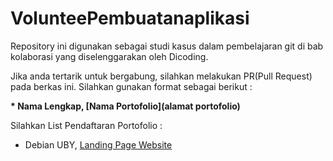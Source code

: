 # VolunteePembuatanaplikasi
Repository ini digunakan sebagai studi kasus dalam pembelajaran git di bab kolaborasi yang diselenggarakan oleh Dicoding.

Jika anda tertarik untuk bergabung, silahkan melakukan PR(Pull Request) pada berkas ini. Silahkan gunakan format sebagai berikut :

**\* Nama Lengkap, [Nama Portofolio](alamat portofolio)**

Silahkan List Pendaftaran Portofolio :
* Debian UBY, [Landing Page Website](http://website-latihan.netlify.app)

